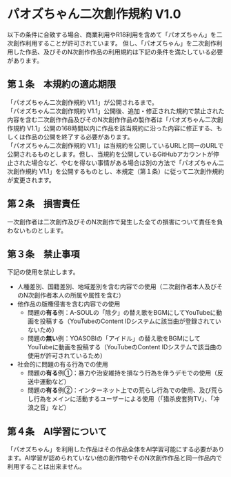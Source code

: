 # パオズちゃん二次創作規約 V1.0

以下の条件に合致する場合、商業利用やR18利用を含めて「パオズちゃん」を二次創作利用することが許可されています。
但し、「パオズちゃん」を二次創作利用した作品、及びそのN次創作作品の利用規約は下記の条件を満たしている必要があります。

## 第１条　本規約の適応期限
「パオズちゃん二次創作規約 V1.1」が公開されるまで。  
「パオズちゃん二次創作規約 V1.1」公開後、追加・修正された規約で禁止された内容を含む二次創作作品及びそのN次創作作品の製作者は「パオズちゃん二次創作規約 V1.1」公開の168時間以内に作品を該当規約に沿った内容に修正する、もしくは作品の公開を終了する必要があります。  
「パオズちゃん二次創作規約 V1.1」は当規約を公開しているURLと同一のURLで公開されるものとします。但し、当規約を公開しているGitHubアカウントが停止された場合など、やむを得ない事情がある場合は別の方法で「パオズちゃん二次創作規約 V1.1」を公開するものとし、本規定（第１条）に従って二次創作規約が変更されます。

## 第２条　損害責任
一次創作者は二次創作及びそのN次創作で発生した全ての損害について責任を負わないものとします。

## 第３条　禁止事項
下記の使用を禁止します。
- 人種差別、国籍差別、地域差別を含む内容での使用（二次創作者本人及びそのN次創作者本人の所属や属性を含む）
- 他作品の版権侵害を含む内容での使用
  - 問題の**有る**例：A-SOULの「除夕」の替え歌をBGMにしてYouTubeに動画を投稿する（YouTubeのContent IDシステムに該当曲が登録されていないため）
  - 問題の**無い**例：YOASOBIの「アイドル」の替え歌をBGMにしてYouTubeに動画を投稿する（YouTubeのContent IDシステムで該当曲の使用が許可されているため）
- 社会的に問題の有る行為での使用
  - 問題の**有る**例①：暴力や治安維持を損なう行為を伴うデモでの使用（反送中運動など）
  - 問題の**有る**例②：インターネット上での荒らし行為での使用、及び荒らし行為をメインに活動するユーザーによる使用（「猎杀皮套狗TV」、「冲浪之音」など）

## 第４条　AI学習について
「パオズちゃん」を利用した作品はその作品全体をAI学習可能にする必要があります。AI学習が認められていない他の創作物やそのN次創作作品と同一作品内で利用することは出来ません。
